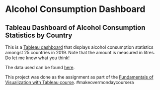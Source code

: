 # Alcohol Consumption Dashboard

## Tableau Dashboard of Alcohol Consumption Statistics by Country 


This is a [Tableau dashboard](https://public.tableau.com/app/profile/fabianppk/viz/AlcoholConsumptionStatisticsbyCountry/AlcoholConsumption?publish=yes) that displays alcohol consumption statistics amongst 25 countries in 2019. Note that the amount is measured in litres. Do let me know what you think! 

The data used can be found [here](https://data.world/makeovermonday/2019w26). 

This project was done as the assignment as part of the [Fundamentals of Visualization with Tableau course](https://www.coursera.org/learn/data-visualization-tableau). #makeovermondaycoursera
